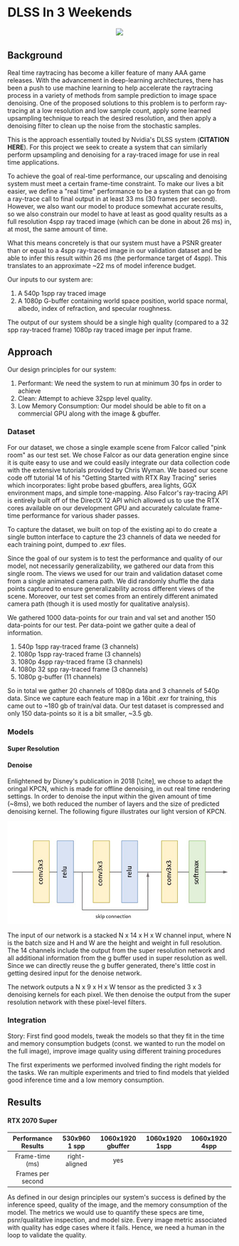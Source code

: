 # DLSS In 3 Weekends

<p align="center">
  <img src="./images/teaser-git.gif"/>
</p>

## Background

Real time raytracing has become a killer feature of many AAA game releases. With the advancement in deep-learning architectures, there has been a push to use machine learning to help accelerate the raytracing process in a variety of methods from sample prediction to image space denoising. One of the proposed solutions to this problem is to perform ray-tracing at a low resolution and low sample count, apply some learned upsampling technique to reach the desired resolution, and then apply a denoising filter to clean up the noise from the stochastic samples.

This is the approach essentially touted by Nvidia's DLSS system (**CITATION HERE**). For this project we seek to create a system that can similarly perform upsampling and denoising for a ray-traced image for use in real time applications. 

To achieve the goal of real-time performance, our upscaling and denoising system must meet a certain frame-time constraint. To make our lives a bit easier, we define a "real time"  performance to be a system that can go from a ray-trace call to final output in at least 33 ms (30 frames per second). However, we also want our model to produce somewhat accurate results, so we also constrain our model to have at least as good quality results as a full resolution 4spp ray traced image (which can be done in about 26 ms) in, at most, the same amount of time. 

What this means concretely is that our system must have a PSNR greater than or equal to a 4spp ray-traced image in our validation dataset and be able to infer this result within 26 ms (the performance target of 4spp). This translates to an approximate ~22 ms of model inference budget.

Our inputs to our system are:
1. A 540p 1spp ray traced image
2. A 1080p G-buffer containing world space position, world space normal, albedo, index of refraction, and specular roughness.

The output of our system should be a single high quality (compared to a 32 spp ray-traced frame) 1080p ray traced image per input frame.

## Approach

Our design principles for our system:
1. Performant: We need the system to run at minimum 30 fps in order to achieve 
2. Clean: Attempt to achieve 32spp level quality.
3. Low Memory Consumption: Our model should be able to fit on a commercial GPU along with the image & gbuffer.

### Dataset

For our dataset, we chose a single example scene from Falcor called "pink room" as our test set. We chose Falcor as our data generation engine since it is quite easy to use and we could easily integrate our data collection code with the extensive tutorials provided by Chris Wyman. We based our scene code off tutorial 14 of his "Getting Started with RTX Ray Tracing" series which incorporates: light probe based gbuffers, area lights, GGX environment maps, and simple tone-mapping. Also Falcor's ray-tracing API is entirely built off of the DirectX 12 API which allowed us to use the RTX cores available on our development GPU and accurately calculate frame-time performance for various shader passes.

To capture the dataset, we built on top of the existing api to do create a single button interface to capture the 23 channels of data we needed for each training point, dumped to .exr files.

Since the goal of our system is to test the performance and quality of our model, not necessarily generalizability, we gathered our data from this single room.
The views we used for our train and validation dataset come from a single animated camera path. We did randomly shuffle the data points captured to ensure generalizability across different views of the scene. Moreover, our test set comes from an entirely different animated camera path (though it is used mostly for qualitative analysis). 

We gathered 1000 data-points for our train and val set and another 150 data-points for our test. Per data-point we gather quite a deal of information.
1. 540p   1spp ray-traced frame (3 channels)
2. 1080p 1spp ray-traced frame (3 channels)
3. 1080p 4spp ray-traced frame (3 channels)
4. 1080p 32 spp ray-traced frame (3 channels)
5. 1080p g-buffer (11 channels)

So in total we gather 20 channels of 1080p data and 3 channels of 540p data. Since we capture each feature map in a 16bit .exr for training, this came out to ~180 gb of train/val data. Our test dataset is compressed and only 150 data-points so it is a bit smaller, ~3.5 gb.

### Models

#### Super Resolution

#### Denoise
Enlightened by Disney's publication in 2018 [\cite], we chose to adapt the oringal KPCN, which is made for offline denoising, in out real time rendering settings. In order to denoise the input within the given amount of time (~8ms), we both reduced the number of layers and the size of predicted denoising kernel. The following figure illustrates our light version of KPCN.

<p align="center">
  <img src="./images/denoise.jpg"/>
</p>

The input of our network is a stacked N x 14 x H x W channel input, where N is the batch size and H and W are the height and weight in full resolution. The 14 channels include the output from the super resolution network and all additional information from the g buffer used in super resolution as well. Since we can directly reuse the g buffer generated, there's little cost in getting desired input for the denoise network.

The network outputs a N x 9 x H x W tensor as the predicted 3 x 3 denoising kernels for each pixel. We then denoise the output from the super resolution network with these pixel-level filters.

### Integration
Story: First find good models, tweak the models so that they fit in the time and memory consumption budgets (const. we wanted to run the model on the full image), improve image quality using different training procedures

The first experiments we performed involved finding the right models for the tasks. We ran multiple experiments and tried to find models that yielded good inference time and a low memory consumption.  

## Results

#### RTX 2070 Super

| Performance Results |530x960 1 spp|1060x1920  gbuffer|1060x1920 1spp|1060x1920 4spp|
|:-:|:-:|:-:|:-:| :-: | 
| Frame-time (ms)| right-aligned | yes |  | |
|Frames per second|              |     |  | | 
As defined in our design principles our system's success is defined by the inference speed, quality of the image, and the memory consumption of the model. The metrics we would use to quantify these specs are time, psnr/qualitative inspection, and model size. Every image metric associated with quality has edge cases where it fails. Hence, we need a human in the loop to validate the quality.



<!--stackedit_data:
eyJoaXN0b3J5IjpbLTU4NjE3MjM5MiwxMDgxNzg3MDg3LC0xND
U3MzAzNDUsLTEyODgwMTM5NjMsMTcxODM3MTY5MywtMzYzMzkz
MDE1LC03NzkyNzEwMjQsODMyMjExNjcsLTE0NjQ1NjkwMDVdfQ
==
-->